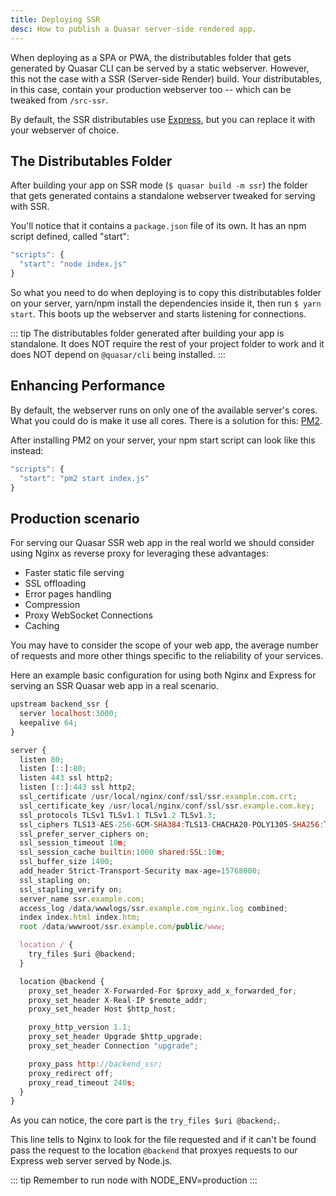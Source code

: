 ```yaml
---
title: Deploying SSR
desc: How to publish a Quasar server-side rendered app.
---
```

When deploying as a SPA or PWA, the distributables folder that gets generated by Quasar CLI can be served by a static webserver. However, this not the case with a SSR (Server-side Render) build. Your distributables, in this case, contain your production webserver too -- which can be tweaked from `/src-ssr`.

By default, the SSR distributables use [Express](https://expressjs.com/), but you can replace it with your webserver of choice.

## The Distributables Folder
After building your app on SSR mode (`$ quasar build -m ssr`) the folder that gets generated contains a standalone webserver tweaked for serving with SSR.

You'll notice that it contains a `package.json` file of its own. It has an npm script defined, called "start":

```js
"scripts": {
  "start": "node index.js"
}
```

So what you need to do when deploying is to copy this distributables folder on your server, yarn/npm install the dependencies inside it, then run `$ yarn start`. This boots up the webserver and starts listening for connections.

::: tip
The distributables folder generated after building your app is standalone. It does NOT require the rest of your project folder to work and it does NOT depend on `@quasar/cli` being installed.
:::

## Enhancing Performance
By default, the webserver runs on only one of the available server's cores. What you could do is make it use all cores. There is a solution for this: [PM2](http://pm2.keymetrics.io/).

After installing PM2 on your server, your npm start script can look like this instead:
```js
"scripts": {
  "start": "pm2 start index.js"
}
```

## Production scenario
For serving our Quasar SSR web app in the real world we should consider using Nginx as reverse proxy for leveraging these advantages:
- Faster static file serving
- SSL offloading
- Error pages handling
- Compression
- Proxy WebSocket Connections
- Caching

You may have to consider the scope of your web app, the average number of requests and more other things specific to the reliability of your services.

Here an example basic configuration for using both Nginx and Express for serving an SSR Quasar web app in a real scenario.

```js
upstream backend_ssr {
  server localhost:3000;
  keepalive 64;
}

server {
  listen 80;
  listen [::]:80;
  listen 443 ssl http2;
  listen [::]:443 ssl http2;
  ssl_certificate /usr/local/nginx/conf/ssl/ssr.example.com.crt;
  ssl_certificate_key /usr/local/nginx/conf/ssl/ssr.example.com.key;
  ssl_protocols TLSv1 TLSv1.1 TLSv1.2 TLSv1.3;
  ssl_ciphers TLS13-AES-256-GCM-SHA384:TLS13-CHACHA20-POLY1305-SHA256:TLS13-AES-128-GCM-SHA256:TLS13-AES-128-CCM-8-SHA256:TLS13-AES-128-CCM-SHA256:EECDH+CHACHA20:EECDH+AES128:RSA+AES128:EECDH+AES256:RSA+AES256:EECDH+3DES:RSA+3DES:!MD5;
  ssl_prefer_server_ciphers on;
  ssl_session_timeout 10m;
  ssl_session_cache builtin:1000 shared:SSL:10m;
  ssl_buffer_size 1400;
  add_header Strict-Transport-Security max-age=15768000;
  ssl_stapling on;
  ssl_stapling_verify on;
  server_name ssr.example.com;
  access_log /data/wwwlogs/ssr.example.com_nginx.log combined;
  index index.html index.htm;
  root /data/wwwroot/ssr.example.com/public/www;

  location / {
    try_files $uri @backend;
  }

  location @backend {
    proxy_set_header X-Forwarded-For $proxy_add_x_forwarded_for;
    proxy_set_header X-Real-IP $remote_addr;
    proxy_set_header Host $http_host;

    proxy_http_version 1.1;
    proxy_set_header Upgrade $http_upgrade;
    proxy_set_header Connection "upgrade";

    proxy_pass http://backend_ssr;
    proxy_redirect off;
    proxy_read_timeout 240s;
  }
}
```
As you can notice, the core part is the `try_files $uri @backend;`.

This line tells to Nginx to look for the file requested and if it can't be found pass the request to the location `@backend` that proxyes requests to our Express web server served by Node.js.

::: tip
Remember to run node with NODE_ENV=production
:::
